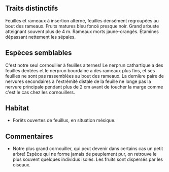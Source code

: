 
<!--
1-https://www.inaturalist.org/observations/177843010
1-https://www.inaturalist.org/observations/119532241
1-https://www.inaturalist.org/observations/27596331
2-https://www.inaturalist.org/observations/187687774
1-https://www.inaturalist.org/observations/187687774
6-7-https://www.inaturalist.org/observations/187687774
1-https://www.inaturalist.org/observations/8427413
-->

## Traits distinctifs
Feuilles et rameaux à insertion alterne, feuilles densément regroupées au bout des rameaux. Fruits matures bleu foncé presque noir. Grand arbuste atteignant souvent plus de 4 m. Rameaux morts jaune-orangés. Étamines dépassant nettement les sépales.

## Espèces semblables

C'est notre seul cornouiller à feuilles alternes! Le nerprun cathartique a des feuilles dentées et le nerprun bourdaine a des rameaux plus fins, et ses feuilles ne sont pas rassemblées au bout des rameaux. La dernière paire de nervures secondaires à l'extrémité distale de la feuille ne longe pas la nervure principale pendant plus de 2 cm avant de toucher la marge comme c'est le cas chez les cornouillers. 

## Habitat

- Forêts ouvertes de feuillus, en situation mésique.

## Commentaires

- Notre plus grand cornouiller, qui peut devenir dans certains cas un petit arbre! Espèce qui ne forme jamais de peuplement pur, on retrouve le plus souvent quelques individus isolés. Les fruits sont dispersés par les oiseaux. 


